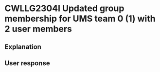 # CWLLG2304I Updated group membership for UMS team 0 (1) with 2 user members

## Explanation

## User response